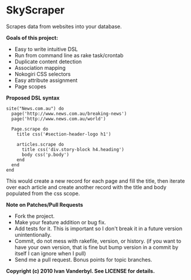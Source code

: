 SkyScraper
==========

Scrapes data from websites into your database.

**Goals of this project:**

* Easy to write intuitive DSL
* Run from command line as rake task/crontab
* Duplicate content detection
* Association mapping
* Nokogiri CSS selectors
* Easy attribute assignment
* Page scopes

**Proposed DSL syntax**

    site("News.com.au") do
      page('http://www.news.com.au/breaking-news')
      page('http://www.news.com.au/world')

      Page.scrape do
        title css('#section-header-logo h1')

        articles.scrape do
          title css('div.story-block h4.heading')
          body css('p.body')
        end
      end
    end
    

This would create a new record for each page and fill the title, then iterate over each article and create another record with the title and body populated from the css scope.

**Note on Patches/Pull Requests**
 
* Fork the project.
* Make your feature addition or bug fix.
* Add tests for it. This is important so I don't break it in a
  future version unintentionally.
* Commit, do not mess with rakefile, version, or history.
  (if you want to have your own version, that is fine but bump version in a commit by itself I can ignore when I pull)
* Send me a pull request. Bonus points for topic branches.


**Copyright (c) 2010 Ivan Vanderbyl. See LICENSE for details.**
